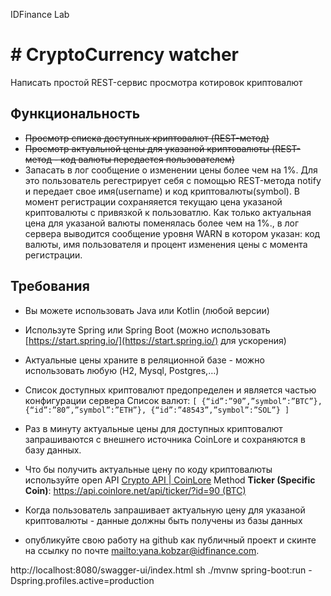 IDFinance Lab

\# CryptoСurrency watcher
=========================

Написать простой REST-сервис просмотра котировок криптовалют

Функциональность
----------------

*   ~~Просмотр списка доступных криптовалют (REST-метод)~~ 
*   ~~Просмотр актуальной цены для указаной криптовалюты (REST-метод - код валюты передается пользователем)~~ 
*   Запасать в лог сообщение о изменении цены более чем на 1%. Для это пользователь регестрирует себя с помощью REST-метода notify и передает свое имя(username) и код криптовалюты(symbol). В момент регистрации cохраняяется текущаю цена указаной криптовалюты с привязкой к пользоватлю. Как только актуальная цена для указаной валюты поменялась более чем на 1%., в лог сервера выводится сообщение уровня WARN в котором указан: код валюты, имя пользователя и процент изменения цены с момента регистрации.

Требования
----------

*   Вы можете использовать Java или Kotlin (любой версии)
*   Используте Spring или Spring Boot (можно использовать [https://start.spring.io/](https://start.spring.io/) для ускорения)
*   Актуальные цены храните в реляционной базе - можно использовать любую (H2, Mysql, Postgres,…)
*   Cписок доступных криптовалют предопределен и является частью конфигурации сервера
Список валют:
`[ {“id”:”90”,”symbol”:”BTC”}, {“id”:”80”,”symbol”:”ETH”}, {“id”:”48543”,”symbol”:”SOL”} ]`

*   Раз в минуту актуальные цены для доступных криптовалют запрашиваются c внешнего источника CoinLore и сохраняются в базу данных.
*   Что бы получить актуальные цену по коду криптовалюты используйте open API [Crypto API | CoinLore](https://www.coinlore.com/cryptocurrency-data-api#3)
Меthod **Ticker (Specific Coin)**: [https://api.coinlore.net/api/ticker/?id=90 (BTC)](https://api.coinlore.net/api/ticker/?id=90)

*   Когда пользователь запрашивает актуальную цену для указаной криптовалюты - данные должны быть получены из базы данных
*   опубликуйте свою работу на github как публичный проект и скинте на ссылку по почте [mailto:yana.kobzar@idfinance.com](mailto:yana.kobzar@idfinance.com).

http://localhost:8080/swagger-ui/index.html
sh ./mvnw spring-boot:run -Dspring.profiles.active=production  
   
